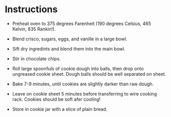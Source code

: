 # Instructions

 * Preheat oven to 375 degrees Farenheit (190 degrees Celsius, 465 Kelvin, 835 Rankin!). 

 * Blend crisco, sugars, eggs, and vanille in a large bowl.

 * Sift dry ingredints and blend them into the main bowl.
 
 * Stir in chocolate chips.
 
 * Roll large spoonfuls of cookie dough into balls, then drop onto ungreased
   cookie sheet. Dough balls should be well separated on sheet.
 
 * Bake 7-9 minutes, until cookies are slightly darker than raw dough.
 
 * Leave on cookie sheet 5 minutes before transferring to wire cooking rack.
   Cookies should be soft afer cooling!
 
 * Store in cookie jar with a slice of plain bread.

